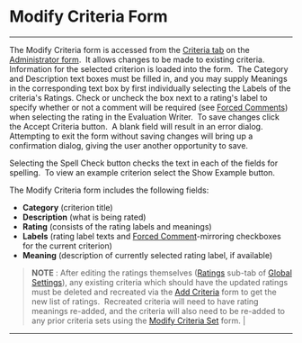 # Modify Criteria Form 
-----

The Modify Criteria form is accessed from the [Criteria 
tab](<7g8g.md>) on the [Administrator form](<7df4.md>).&nbsp; It allows changes to be made to existing criteria.&nbsp; Information for the selected criterion is loaded into the form.&nbsp; The Category and Description text boxes must be filled in, and you may supply Meanings in the corresponding text box by first individually selecting the Labels of the criteria's Ratings.&nbsp;Check or uncheck the box next to a rating's label to specify whether or not a comment will be required (see [Forced Comments](<7crq.md>)) when selecting the rating in the Evaluation Writer.&nbsp; To save changes click the Accept Criteria button.&nbsp; A blank field will result in an error dialog.&nbsp; Attempting to exit the form without saving changes will bring up a confirmation dialog, giving the user another opportunity to save.

Selecting the Spell Check button checks the text in each of the fields for 
spelling.&nbsp; To view an example criterion select the Show Example button.

The Modify Criteria form includes the following fields:

- **Category** (criterion title)
- **Description** (what is being rated)
- **Rating** (consists of the rating labels and meanings)
- **Labels** (rating label texts and [Forced Comment](<7crq.md>)-mirroring checkboxes for the current criterion)
- **Meaning** (description of currently selected rating label, if available)

> **NOTE** : After editing the ratings themselves ([Ratings](<ratings.md>) sub-tab of [Global Settings](<globset.md>)), any existing criteria which should have the updated ratings must be deleted and recreated via the [Add Criteria](<7gmo.md>) form to get the new list of ratings.&nbsp; Recreated criteria will need to have rating meanings re-added, and the criteria will also need to be re-added to any prior criteria sets using the [Modify Criteria Set](<7jjk.md>) form. |
-----
